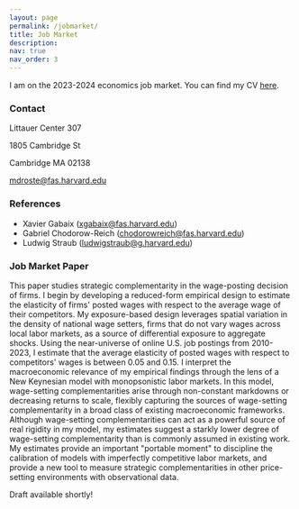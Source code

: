 ```yaml
---
layout: page
permalink: /jobmarket/
title: Job Market
description:  
nav: true
nav_order: 3
---
```



I am on the 2023-2024 economics job market. You can find my CV [here](/files/cv.pdf).



### Contact

Littauer Center 307

1805 Cambridge St

Cambridge MA 02138

[mdroste@fas.harvard.edu](mailto:mdroste@fas.harvard.edu)



### References

* Xavier Gabaix ([xgabaix@fas.harvard.edu](mailto:xgabaix@fas.harvard.edu))
* Gabriel Chodorow-Reich ([chodorowreich@fas.harvard.edu](mailto:chodorowreich@fas.harvard.edu))
* Ludwig Straub ([ludwigstraub@g.harvard.edu](mailto:ludwigstraub@g.harvard.edu))



### Job Market Paper

This paper studies strategic complementarity in the wage-posting decision of firms. I begin by developing a reduced-form empirical design to estimate the elasticity of firms' posted wages with respect to the average wage of their competitors. My exposure-based design leverages spatial variation in the density of national wage setters, firms that do not vary wages across local labor markets, as a source of differential exposure to aggregate shocks. Using the near-universe of online U.S. job postings from 2010-2023, I estimate that the average elasticity of posted wages with respect to competitors' wages is between 0.05 and 0.15. I interpret the macroeconomic relevance of my empirical findings through the lens of a New Keynesian model with monopsonistic labor markets. In this model, wage-setting complementarities arise through non-constant markdowns or decreasing returns to scale, flexibly capturing the sources of wage-setting complementarity in a broad class of existing macroeconomic frameworks. Although wage-setting complementarities can act as a powerful source of real rigidity in my model, my estimates suggest a starkly lower degree of wage-setting complementarity than is commonly assumed in existing work. My estimates provide an important "portable moment" to discipline the calibration of models with imperfectly competitive labor markets, and provide a new tool to measure strategic complementarities in other price-setting environments with observational data. 

Draft available shortly!
